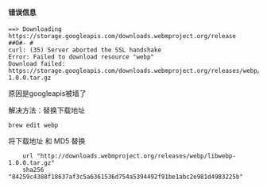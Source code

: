#### 错误信息

```
==> Downloading https://storage.googleapis.com/downloads.webmproject.org/release
##O#- #
curl: (35) Server aborted the SSL handshake
Error: Failed to download resource "webp"
Download failed: https://storage.googleapis.com/downloads.webmproject.org/releases/webp/libwebp-1.0.0.tar.gz
```

原因是googleapis被墙了

解决方法：替换下载地址
```
brew edit webp
```
将下载地址 和 MD5 替换

```
    url "http://downloads.webmproject.org/releases/webp/libwebp-1.0.0.tar.gz"
    sha256 "84259c4388f18637af3c5a6361536d754a5394492f91be1abc2e981d4983225b"
```

